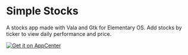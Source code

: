 # Simple Stocks
A stocks app made with Vala and Gtk for Elementary OS. Add stocks by ticker to view daily performance and price.

[![Get it on AppCenter](https://appcenter.elementary.io/badge.svg)](https://appcenter.elementary.io/com.github.USER.REPO)
